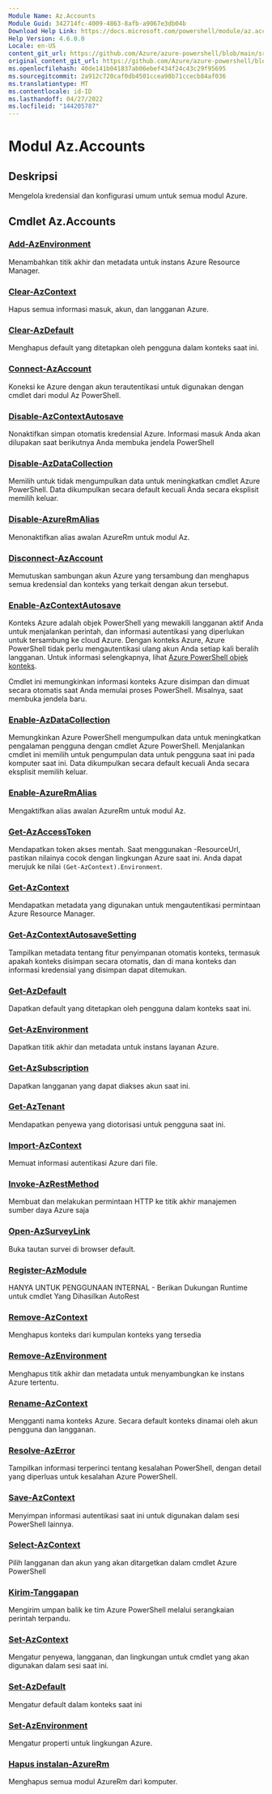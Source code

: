 ```yaml
---
Module Name: Az.Accounts
Module Guid: 342714fc-4009-4863-8afb-a9067e3db04b
Download Help Link: https://docs.microsoft.com/powershell/module/az.accounts
Help Version: 4.6.0.0
Locale: en-US
content_git_url: https://github.com/Azure/azure-powershell/blob/main/src/Accounts/Accounts/help/Az.Accounts.md
original_content_git_url: https://github.com/Azure/azure-powershell/blob/main/src/Accounts/Accounts/help/Az.Accounts.md
ms.openlocfilehash: 40de141b041837ab06ebef434f24c43c29f95695
ms.sourcegitcommit: 2a912c720caf0db4501ccea98b71ccecb84af036
ms.translationtype: MT
ms.contentlocale: id-ID
ms.lasthandoff: 04/27/2022
ms.locfileid: "144205787"
---
```

# Modul Az.Accounts
## Deskripsi
Mengelola kredensial dan konfigurasi umum untuk semua modul Azure.

## Cmdlet Az.Accounts
### [Add-AzEnvironment](Add-AzEnvironment.md)
Menambahkan titik akhir dan metadata untuk instans Azure Resource Manager.

### [Clear-AzContext](Clear-AzContext.md)
Hapus semua informasi masuk, akun, dan langganan Azure.

### [Clear-AzDefault](Clear-AzDefault.md)
Menghapus default yang ditetapkan oleh pengguna dalam konteks saat ini.

### [Connect-AzAccount](Connect-AzAccount.md)
Koneksi ke Azure dengan akun terautentikasi untuk digunakan dengan cmdlet dari modul Az PowerShell.

### [Disable-AzContextAutosave](Disable-AzContextAutosave.md)
Nonaktifkan simpan otomatis kredensial Azure.  Informasi masuk Anda akan dilupakan saat berikutnya Anda membuka jendela PowerShell

### [Disable-AzDataCollection](Disable-AzDataCollection.md)
Memilih untuk tidak mengumpulkan data untuk meningkatkan cmdlet Azure PowerShell. Data dikumpulkan secara default kecuali Anda secara eksplisit memilih keluar.

### [Disable-AzureRmAlias](Disable-AzureRmAlias.md)
Menonaktifkan alias awalan AzureRm untuk modul Az.

### [Disconnect-AzAccount](Disconnect-AzAccount.md)
Memutuskan sambungan akun Azure yang tersambung dan menghapus semua kredensial dan konteks yang terkait dengan akun tersebut.

### [Enable-AzContextAutosave](Enable-AzContextAutosave.md)
Konteks Azure adalah objek PowerShell yang mewakili langganan aktif Anda untuk menjalankan perintah, dan informasi autentikasi yang diperlukan untuk tersambung ke cloud Azure. Dengan konteks Azure, Azure PowerShell tidak perlu mengautentikasi ulang akun Anda setiap kali beralih langganan. Untuk informasi selengkapnya, lihat [Azure PowerShell objek konteks](https://docs.microsoft.com/powershell/azure/context-persistence).

Cmdlet ini memungkinkan informasi konteks Azure disimpan dan dimuat secara otomatis saat Anda memulai proses PowerShell. Misalnya, saat membuka jendela baru.

### [Enable-AzDataCollection](Enable-AzDataCollection.md)
Memungkinkan Azure PowerShell mengumpulkan data untuk meningkatkan pengalaman pengguna dengan cmdlet Azure PowerShell. Menjalankan cmdlet ini memilih untuk pengumpulan data untuk pengguna saat ini pada komputer saat ini. Data dikumpulkan secara default kecuali Anda secara eksplisit memilih keluar.

### [Enable-AzureRmAlias](Enable-AzureRmAlias.md)
Mengaktifkan alias awalan AzureRm untuk modul Az.

### [Get-AzAccessToken](Get-AzAccessToken.md)
Mendapatkan token akses mentah. Saat menggunakan -ResourceUrl, pastikan nilainya cocok dengan lingkungan Azure saat ini. Anda dapat merujuk ke nilai `(Get-AzContext).Environment`.

### [Get-AzContext](Get-AzContext.md)
Mendapatkan metadata yang digunakan untuk mengautentikasi permintaan Azure Resource Manager.

### [Get-AzContextAutosaveSetting](Get-AzContextAutosaveSetting.md)
Tampilkan metadata tentang fitur penyimpanan otomatis konteks, termasuk apakah konteks disimpan secara otomatis, dan di mana konteks dan informasi kredensial yang disimpan dapat ditemukan.

### [Get-AzDefault](Get-AzDefault.md)
Dapatkan default yang ditetapkan oleh pengguna dalam konteks saat ini.

### [Get-AzEnvironment](Get-AzEnvironment.md)
Dapatkan titik akhir dan metadata untuk instans layanan Azure.

### [Get-AzSubscription](Get-AzSubscription.md)
Dapatkan langganan yang dapat diakses akun saat ini.

### [Get-AzTenant](Get-AzTenant.md)
Mendapatkan penyewa yang diotorisasi untuk pengguna saat ini.

### [Import-AzContext](Import-AzContext.md)
Memuat informasi autentikasi Azure dari file.

### [Invoke-AzRestMethod](Invoke-AzRestMethod.md)
Membuat dan melakukan permintaan HTTP ke titik akhir manajemen sumber daya Azure saja

### [Open-AzSurveyLink](Open-AzSurveyLink.md)
Buka tautan survei di browser default.

### [Register-AzModule](Register-AzModule.md)
HANYA UNTUK PENGGUNAAN INTERNAL - Berikan Dukungan Runtime untuk cmdlet Yang Dihasilkan AutoRest

### [Remove-AzContext](Remove-AzContext.md)
Menghapus konteks dari kumpulan konteks yang tersedia

### [Remove-AzEnvironment](Remove-AzEnvironment.md)
Menghapus titik akhir dan metadata untuk menyambungkan ke instans Azure tertentu.

### [Rename-AzContext](Rename-AzContext.md)
Mengganti nama konteks Azure.  Secara default konteks dinamai oleh akun pengguna dan langganan.

### [Resolve-AzError](Resolve-AzError.md)
Tampilkan informasi terperinci tentang kesalahan PowerShell, dengan detail yang diperluas untuk kesalahan Azure PowerShell.

### [Save-AzContext](Save-AzContext.md)
Menyimpan informasi autentikasi saat ini untuk digunakan dalam sesi PowerShell lainnya.

### [Select-AzContext](Select-AzContext.md)
Pilih langganan dan akun yang akan ditargetkan dalam cmdlet Azure PowerShell

### [Kirim-Tanggapan](Send-Feedback.md)
Mengirim umpan balik ke tim Azure PowerShell melalui serangkaian perintah terpandu.

### [Set-AzContext](Set-AzContext.md)
Mengatur penyewa, langganan, dan lingkungan untuk cmdlet yang akan digunakan dalam sesi saat ini.

### [Set-AzDefault](Set-AzDefault.md)
Mengatur default dalam konteks saat ini

### [Set-AzEnvironment](Set-AzEnvironment.md)
Mengatur properti untuk lingkungan Azure.

### [Hapus instalan-AzureRm](Uninstall-AzureRm.md)
Menghapus semua modul AzureRm dari komputer.

